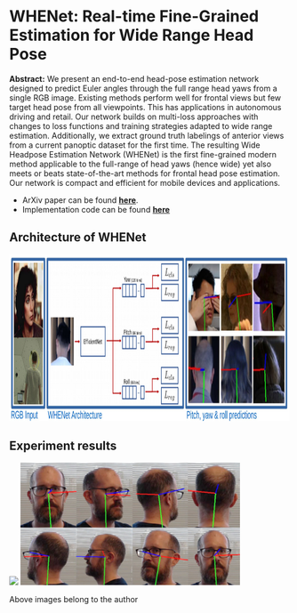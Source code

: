 WHENet: Real-time Fine-Grained Estimation for Wide Range Head Pose
===
**Abstract:** We present an end-to-end head-pose estimation network designed to predict Euler
angles through the full range head yaws from a single RGB image. Existing methods
perform well for frontal views but few target head pose from all viewpoints. This has
applications in autonomous driving and retail. Our network builds on multi-loss approaches
with changes to loss functions and training strategies adapted to wide range
estimation. Additionally, we extract ground truth labelings of anterior views from a
current panoptic dataset for the first time. The resulting Wide Headpose Estimation Network
(WHENet) is the first fine-grained modern method applicable to the full-range of
head yaws (hence wide) yet also meets or beats state-of-the-art methods for frontal head
pose estimation. Our network is compact and efficient for mobile devices and applications.
* ArXiv paper can be found [**here**](https://arxiv.org/abs/2005.10353).
* Implementation code can be found [**here**](https://github.com/Ascend-Research/HeadPoseEstimation-WHENet)

## Architecture of WHENet
<img src=readme_imgs/README.JPG height="300"/> 

## Experiment results
<img src=readme_imgs/video.gif height="220"/> <img src=readme_imgs/turn.JPG height="220"/> 

Above images belong to the author






